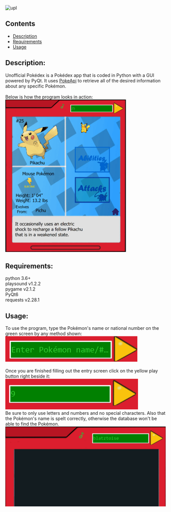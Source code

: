 ![upl](https://user-images.githubusercontent.com/82133365/211179823-4cc45781-a49c-4dfa-8868-784662c04a66.png)


## Contents
* [Description](#description)
* [Requirements](#requirements)
* [Usage](#usage)

## Description:
Unofficial Pokédex is a Pokédex app that is coded in Python with a GUI powered by PyQt. It uses <a href="https://pokeapi.co">PokeApi</a> to retrieve all of the desired information about any specific Pokémon.
<br><br>
Below is how the program looks in action:
<br>
<img src="https://github.com/nkocodes/media/blob/main/unofficialpokedex/pokemonexample.gif" height="479">

## Requirements:
python 3.6+
<br>
playsound v1.2.2
<br>
pygame v2.1.2
<br>
PyQt6
<br>
requests v2.28.1

## Usage:
To use the program, type the Pokémon's name or national number on the green screen by any method shown:
<br>
<img src="https://github.com/nkocodes/media/blob/main/unofficialpokedex/pokemoninputexample1.gif" height="80">
<br><br>
Once you are finished filling out the entry screen click on the yellow play button right beside it:
<br>
<img src="https://github.com/nkocodes/media/blob/main/unofficialpokedex/pokemoninputexample2.gif" height="96">
<br>
Be sure to only use letters and numbers and no special characters. Also that the Pokémon's name is spelt correctly, otherwise the database won't be able to find the Pokémon.
<br>
<img src="https://github.com/nkocodes/media/blob/main/unofficialpokedex/pokemoninputexample3.gif">
